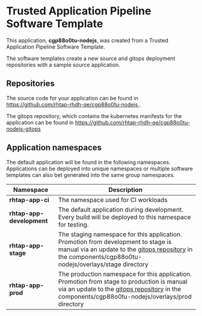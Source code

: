 # Trusted Application Pipeline Software Template

This application, **cgp88o0tu-nodejs**, was created from a Trusted Application Pipeline Software Template.

The software templates create a new source and gitops deployment repositories with a sample source application. 

## Repositories

The source code for your application can be found in [https://github.com/rhtap-rhdh-qe/cgp88o0tu-nodejs ](https://github.com/rhtap-rhdh-qe/cgp88o0tu-nodejs ).
 
The gitops repository, which contains the kubernetes manifests for the application can be found in 
[https://github.com/rhtap-rhdh-qe/cgp88o0tu-nodejs-gitops ](https://github.com/rhtap-rhdh-qe/cgp88o0tu-nodejs-gitops ) 

## Application namespaces 

The default application will be found in the following namespaces. Applications can be deployed into unique namespaces or multiple software templates can also bet generated into the same group namespaces.  

|  Namespace   |  Description   |  
| -------- | -------- |
| **rhtap-app-ci** | The namespace used for CI workloads |
| **rhtap-app-development** | The default application during development. Every build will be deployed to this namespace for testing. |
| **rhtap-app-stage** | The staging namespace for this application. Promotion from development to stage is manual via an update to the [gitops repository](https://github.com/rhtap-rhdh-qe/cgp88o0tu-nodejs-gitops ) in the components/cgp88o0tu-nodejs/overlays/stage directory |
| **rhtap-app-prod** | The production namespace for this application. Promotion from stage to production is manual via an update to the [gitops repository](https://github.com/rhtap-rhdh-qe/cgp88o0tu-nodejs-gitops ) in the components/cgp88o0tu-nodejs/overlays/prod directory |